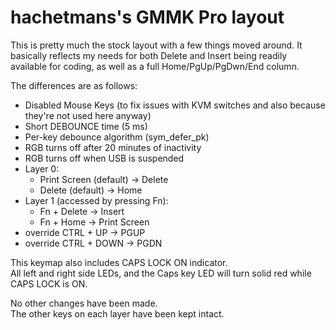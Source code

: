 # hachetmans's GMMK Pro layout

This is pretty much the stock layout with a few things moved around.
It basically reflects my needs for both Delete and Insert being readily available for coding, as well as a full Home/PgUp/PgDwn/End column.

The differences are as follows:

- Disabled Mouse Keys (to fix issues with KVM switches and also because they're not used here anyway)
- Short DEBOUNCE time (5 ms)
- Per-key debounce algorithm (sym_defer_pk)
- RGB turns off after 20 minutes of inactivity
- RGB turns off when USB is suspended
- Layer 0:
  - Print Screen (default) -> Delete
  - Delete (default) -> Home
- Layer 1 (accessed by pressing Fn):
  - Fn + Delete -> Insert
  - Fn + Home -> Print Screen
- override CTRL + UP -> PGUP
- override CTRL + DOWN -> PGDN

This keymap also includes CAPS LOCK ON indicator.\
All left and right side LEDs, and the Caps key LED will turn solid red while CAPS LOCK is ON.

No other changes have been made. \
The other keys on each layer have been kept intact.
